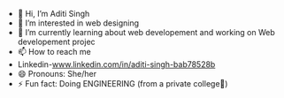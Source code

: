 - 👋 Hi, I’m Aditi Singh
- 👀 I’m interested in web designing
- 🌱 I’m currently learning about web developement and working on Web developement projec
- 📫 How to reach me
- Linkedin-www.linkedin.com/in/aditi-singh-bab78528b
- 😄 Pronouns: She/her
- ⚡ Fun fact: Doing ENGINEERING (from a private college👀)

<!---
aditisingh2903/aditisingh2903 is a ✨ special ✨ repository because its `README.md` (this file) appears on your GitHub profile.
You can click the Preview link to take a look at your changes.
--->
